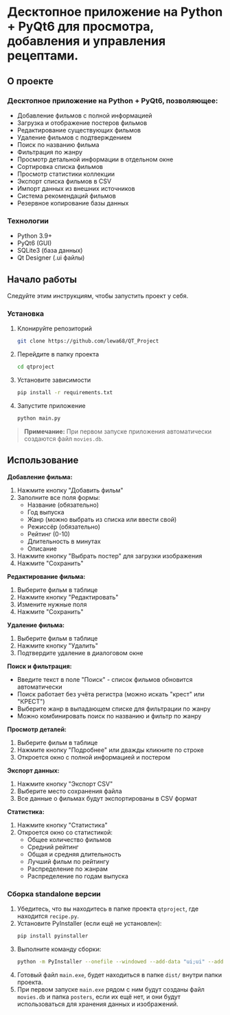 # Десктопное приложение на Python + PyQt6 для просмотра, добавления и управления рецептами.

<!-- ABOUT THE PROJECT -->
## О проекте

### Десктопное приложение на Python + PyQt6, позволяющее:
- Добавление фильмов с полной информацией
- Загрузка и отображение постеров фильмов
- Редактирование существующих фильмов
- Удаление фильмов с подтверждением
- Поиск по названию фильма
- Фильтрация по жанру
- Просмотр детальной информации в отдельном окне
- Сортировка списка фильмов
- Просмотр статистики коллекции
- Экспорт списка фильмов в CSV
- Импорт данных из внешних источников
- Система рекомендаций фильмов
- Резервное копирование базы данных

### Технологии
- Python 3.9+
- PyQt6 (GUI)
- SQLite3 (база данных)
- Qt Designer (.ui файлы)
  
<!-- GETTING STARTED -->
## Начало работы

Следуйте этим инструкциям, чтобы запустить проект у себя.

### Установка

1. Клонируйте репозиторий
   ```bash
   git clone https://github.com/lewa68/QT_Project
   ```
2. Перейдите в папку проекта
   ```bash
   cd qtproject
   ```
3. Установите зависимости
   ```bash
   pip install -r requirements.txt
   ```
4. Запустите приложение
   ```bash
   python main.py
   ```

> **Примечание:** При первом запуске приложения автоматически создаются файл `movies.db`.

<!-- USAGE EXAMPLES -->
## Использование

**Добавление фильма:**
1. Нажмите кнопку "Добавить фильм"
2. Заполните все поля формы:
   - Название (обязательно)
   - Год выпуска
   - Жанр (можно выбрать из списка или ввести свой)
   - Режиссёр (обязательно)
   - Рейтинг (0-10)
   - Длительность в минутах
   - Описание
3. Нажмите кнопку "Выбрать постер" для загрузки изображения
4. Нажмите "Сохранить"

**Редактирование фильма:**
1. Выберите фильм в таблице
2. Нажмите кнопку "Редактировать"
3. Измените нужные поля
4. Нажмите "Сохранить"

**Удаление фильма:**
1. Выберите фильм в таблице
2. Нажмите кнопку "Удалить"
3. Подтвердите удаление в диалоговом окне

**Поиск и фильтрация:**
- Введите текст в поле "Поиск" - список фильмов обновится автоматически
- Поиск работает без учёта регистра (можно искать "крест" или "КРЕСТ")
- Выберите жанр в выпадающем списке для фильтрации по жанру
- Можно комбинировать поиск по названию и фильтр по жанру

**Просмотр деталей:**
1. Выберите фильм в таблице
2. Нажмите кнопку "Подробнее" или дважды кликните по строке
3. Откроется окно с полной информацией и постером

**Экспорт данных:**
1. Нажмите кнопку "Экспорт CSV"
2. Выберите место сохранения файла
3. Все данные о фильмах будут экспортированы в CSV формат

**Статистика:**
1. Нажмите кнопку "Статистика"
2. Откроется окно со статистикой:
   - Общее количество фильмов
   - Средний рейтинг
   - Общая и средняя длительность
   - Лучший фильм по рейтингу
   - Распределение по жанрам
   - Распределение по годам выпуска

### Сборка standalone версии

1.  Убедитесь, что вы находитесь в папке проекта `qtproject`, где находится `recipe.py`.
2.  Установите PyInstaller (если ещё не установлен):
    ```bash
    pip install pyinstaller
    ```
3.  Выполните команду сборки:
    ```bash
    python -m PyInstaller --onefile --windowed --add-data "ui;ui" --add-data "posters;posters" --add-data "movies.db;." main.pyс
    ```
4.  Готовый файл `main.exe`, будет находиться в папке `dist/` внутри папки проекта.
5.  При первом запуске `main.exe` рядом с ним будут созданы файл `movies.db` и папка `posters`, если их ещё нет, и они будут использоваться для хранения данных и изображений.
